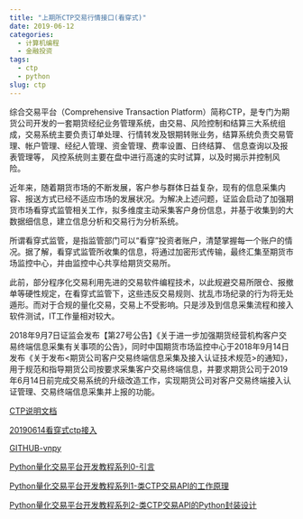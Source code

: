 ```yaml
---
title: "上期所CTP交易行情接口(看穿式)"
date: 2019-06-12
categories:
  - 计算机编程
  - 金融投资
tags:
  - ctp
  - python
slug: ctp
---
```


综合交易平台（Comprehensive Transaction Platform）简称CTP，是专门为期货公司开发的一套期货经纪业务管理系统，由交易、风险控制和结算三大系统组成，交易系统主要负责订单处理、行情转发及银期转账业务，结算系统负责交易管理、帐户管理、经纪人管理、资金管理、费率设置、日终结算、 信息查询以及报表管理等， 风控系统则主要在盘中进行高速的实时试算，以及时揭示并控制风险。

近年来，随着期货市场的不断发展，客户参与群体日益复杂，现有的信息采集内容、报送方式已经不适应市场的发展状况。为解决上述问题，证监会启动了加强期货市场看穿式监管相关工作，拟多维度主动采集客户身份信息，并基于收集到的大数据细信息，建立信息分析和交易行为分析系统。

所谓看穿式监管，是指监管部门可以“看穿”投资者账户，清楚掌握每一个账户的情况。据了解，看穿式监管所收集的信息，将通过加密形式传输，最终汇集至期货市场监控中心，并由监控中心共享给期货交易所。

此前，部分程序化交易利用先进的交易软件编程技术，以此规避交易所限仓、报撤单等硬性规定，在看穿式监管下，这些违反交易规则、扰乱市场纪录的行为将无处遁形。而对于合规的量化交易，交易上不受影响。只是涉及到信息采集流程和接入软件测试，IT工作量相对较大。

2018年9月7日证监会发布【第27号公告】《关于进一步加强期货经营机构客户交易终端信息采集有关事项的公告》，同时中国期货市场监控中心于2018年9月14日发布《关于发布<期货公司客户交易终端信息采集及接入认证技术规范>的通知》，用于规范和指导期货公司按要求采集客户交易终端信息，并要求期货公司于2019年6月14日前完成交易系统的升级改造工作，实现期货公司对客户交易终端接入认证管理、交易终端信息采集并上报的功能。

[CTP说明文档](http://www.sfit.com.cn/5_2_DocumentDown.htm)

[20190614看穿式ctp接入](https://www.vnpy.com/forum/topic/603-kan-wan-zhe-pian-che-di-gao-ding-qi-huo-chuan-tou-shi-ctp-apijie-ru)

[GITHUB-vnpy](https://github.com/vnpy/vnpy)

[Python量化交易平台开发教程系列0-引言](https://zhuanlan.zhihu.com/p/20031398)

[Python量化交易平台开发教程系列1-类CTP交易API的工作原理](https://zhuanlan.zhihu.com/p/20031646)

[Python量化交易平台开发教程系列2-类CTP交易API的Python封装设计](https://zhuanlan.zhihu.com/p/20031660)